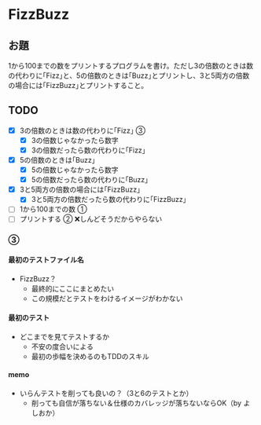 # FizzBuzz

## お題

1から100までの数をプリントするプログラムを書け。ただし3の倍数のときは数の代わりに｢Fizz｣と、5の倍数のときは｢Buzz｣とプリントし、3と5両方の倍数の場合には｢FizzBuzz｣とプリントすること。

## TODO

- [x] 3の倍数のときは数の代わりに｢Fizz｣      ③
  - [x] 3の倍数じゃなかったら数字
  - [x] 3の倍数だったら数の代わりに｢Fizz｣
- [x] 5の倍数のときは｢Buzz｣
  - [x] 5の倍数じゃなかったら数字
  - [x] 5の倍数だったら数の代わりに｢Buzz｣
- [x] 3と5両方の倍数の場合には｢FizzBuzz｣
  - [x] 3と5両方の倍数だったら数の代わりに｢FizzBuzz｣
- [ ] 1から100までの数                    ①
- [ ] プリントする                        ② ❌しんどそうだからやらない

### ③

#### 最初のテストファイル名

* FizzBuzz？
  * 最終的にここにまとめたい
  * この規模だとテストをわけるイメージがわかない

#### 最初のテスト

* どこまでを見てテストするか
  * 不安の度合いによる
  * 最初の歩幅を決めるのもTDDのスキル

#### memo

* いらんテストを削っても良いの？（3と6のテストとか）
  * 削っても自信が落ちない＆仕様のカバレッジが落ちないならOK（by よしおか）